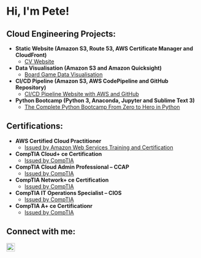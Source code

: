 <h1>Hi, I'm Pete!</h1>  

<h2>Cloud Engineering Projects:</h2>

- <b>Static Website (Amazon S3, Route 53, AWS Certificate Manager and CloudFront)</b>
  - [CV Website](https://github.com/pete7n/CV-Static-Website)
- <b>Data Visualisation (Amazon S3 and Amazon Quicksight)</b>
  - [Board Game Data Visualisation](https://github.com/pete7n/BGG-Data-Visualisation)
- <b>CI/CD Pipeline (Amazon S3, AWS CodePipeline and GitHub Repository)</b>
  - [CI/CD Pipeline Website with AWS and GitHub](https://github.com/pete7n/CI-CD-Pipeline-Website)
- <b>Python Bootcamp (Python 3, Anaconda, Jupyter and Sublime Text 3)</b>
  - [The Complete Python Bootcamp From Zero to Hero in Python](https://github.com/pete7n/Python-Bootcamp)

<h2>Certifications:</h2>

- <b>AWS Certified Cloud Practitioner</b>
  - [Issued by Amazon Web Services Training and Certification](https://www.credly.com/badges/ca91bf99-0009-43d7-a5f3-9f5df96f4d20/public_url)
- <b>CompTIA Cloud+ ce Certification</b>
  - [Issued by CompTIA](https://www.credly.com/badges/c5a007f1-a17b-487d-9ca4-79a2af0fca25/public_url)
- <b>CompTIA Cloud Admin Professional – CCAP</b>
  - [Issued by CompTIA](https://www.credly.com/badges/9320b0e6-92a5-4583-af78-23c5bbe475f1/public_url)
- <b>CompTIA Network+ ce Certification</b>
  - [Issued by CompTIA](https://www.credly.com/badges/a41d03eb-aa1d-46e1-8ae4-dfe20b7737cc/public_url)
- <b>CompTIA IT Operations Specialist – CIOS</b>
  - [Issued by CompTIA](https://www.credly.com/badges/81ae505a-02ca-4298-8388-8ead86892a01/public_url)
- <b>CompTIA A+ ce Certificationr</b>
  - [Issued by CompTIA](https://www.credly.com/badges/21e250df-631f-480d-80fc-c179dd851ad1/public_url)

<h2>Connect with me:</h2>

[<img align="left" alt="Pete Norman | LinkedIn" width="22px" src="https://cdn.jsdelivr.net/npm/simple-icons@v3/icons/linkedin.svg" />][linkedin]

[linkedin]: https://linkedin.com/in/petenorman-cloud
